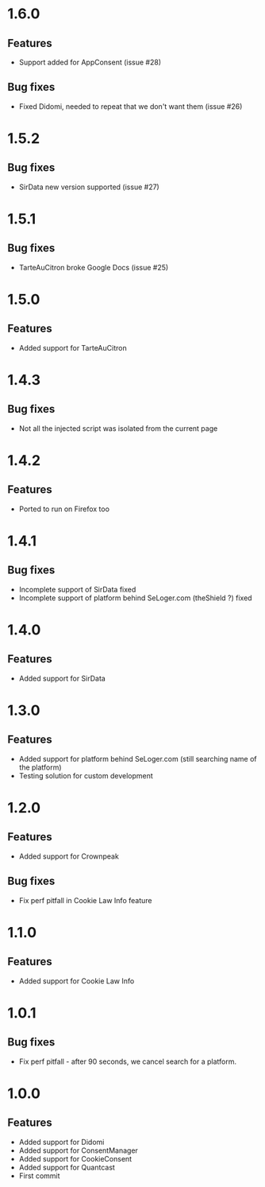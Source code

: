 # 1.6.0

## Features

  - Support added for AppConsent (issue #28)
  
## Bug fixes

  - Fixed Didomi, needed to repeat that we don't want them (issue #26)
  
# 1.5.2

## Bug fixes

  - SirData new version supported (issue #27)

# 1.5.1

## Bug fixes

  - TarteAuCitron broke Google Docs (issue #25)

# 1.5.0

## Features

  - Added support for TarteAuCitron
  
# 1.4.3

## Bug fixes

  - Not all the injected script was isolated from the current page

# 1.4.2

## Features

  - Ported to run on Firefox too

# 1.4.1

## Bug fixes

  - Incomplete support of SirData fixed
  - Incomplete support of platform behind SeLoger.com (theShield ?) fixed

# 1.4.0

## Features

  - Added support for SirData
  
# 1.3.0

## Features

  - Added support for platform behind SeLoger.com (still searching name of the platform)
  - Testing solution for custom development

# 1.2.0

## Features

  - Added support for Crownpeak

## Bug fixes

  - Fix perf pitfall in Cookie Law Info feature

# 1.1.0

## Features

  - Added support for Cookie Law Info

# 1.0.1

## Bug fixes

  - Fix perf pitfall - after 90 seconds, we cancel search for a platform.
  
# 1.0.0

## Features

  - Added support for Didomi
  - Added support for ConsentManager
  - Added support for CookieConsent
  - Added support for Quantcast
  - First commit
